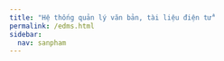 ```yaml
---
title: "Hệ thống quản lý văn bản, tài liệu điện tử"
permalink: /edms.html
sidebar:
  nav: sanpham
---
```

